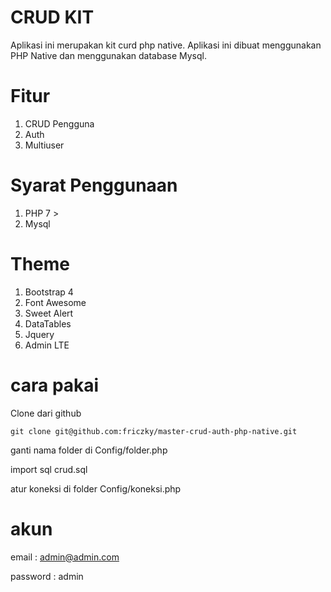 # CRUD KIT
Aplikasi ini merupakan  kit curd php native. Aplikasi ini dibuat menggunakan PHP Native dan menggunakan database Mysql.

# Fitur
1. CRUD Pengguna
2. Auth
4. Multiuser 

# Syarat Penggunaan
1. PHP 7 >
2. Mysql

# Theme
1. Bootstrap 4
2. Font Awesome
3. Sweet Alert
4. DataTables
5. Jquery
6. Admin LTE

# cara pakai

Clone dari github 
```
git clone git@github.com:friczky/master-crud-auth-php-native.git
```

ganti nama folder di Config/folder.php

import sql crud.sql

atur koneksi di folder Config/koneksi.php

# akun
email : admin@admin.com

password : admin
